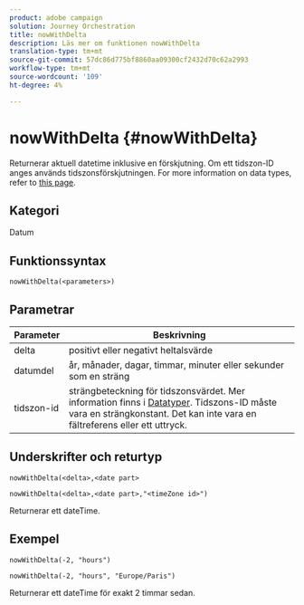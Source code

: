 ```yaml
---
product: adobe campaign
solution: Journey Orchestration
title: nowWithDelta
description: Läs mer om funktionen nowWithDelta
translation-type: tm+mt
source-git-commit: 57dc86d775bf8860aa09300cf2432d70c62a2993
workflow-type: tm+mt
source-wordcount: '109'
ht-degree: 4%

---
```



# nowWithDelta {#nowWithDelta}

Returnerar aktuell datetime inklusive en förskjutning. Om ett tidszon-ID anges används tidszonsförskjutningen. For more information on data types, refer to [this page](../expression/data-types.md).

## Kategori

Datum

## Funktionssyntax

`nowWithDelta(<parameters>)`

## Parametrar

| Parameter | Beskrivning |
|--- |--- |
| delta | positivt eller negativt heltalsvärde |
| datumdel | år, månader, dagar, timmar, minuter eller sekunder som en sträng |
| tidszon-id | strängbeteckning för tidszonsvärdet. Mer information finns i [Datatyper](../expression/data-types.md). Tidszons-ID måste vara en strängkonstant. Det kan inte vara en fältreferens eller ett uttryck. |

## Underskrifter och returtyp

`nowWithDelta(<delta>,<date part>`

`nowWithDelta(<delta>,<date part>,"<timeZone id>")`

Returnerar ett dateTime.

## Exempel

`nowWithDelta(-2, "hours")`

`nowWithDelta(-2, "hours", "Europe/Paris")`

Returnerar ett dateTime för exakt 2 timmar sedan.
